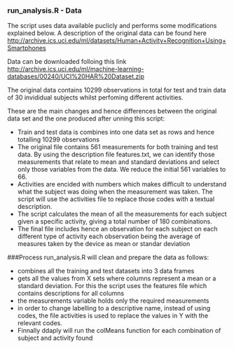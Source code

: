 ### run_analysis.R - Data 

The script uses data available puclicly and performs some modifications explained below.
A description of the original data can be found here http://archive.ics.uci.edu/ml/datasets/Human+Activity+Recognition+Using+Smartphones

Data can be downloaded folloing this link http://archive.ics.uci.edu/ml/machine-learning-databases/00240/UCI%20HAR%20Dataset.zip

The original data contains 10299 observations in total for test and train data of 30 invididual subjects whilst perfoming different activities. 

These are the main changes and hence differences between the original data set and the one produced after unning this script:

* Train and test data is combines into one data set as rows and hence totalling 10299 observations
* The original file contains 561 measurements for both training and test data. By using the description file features.txt, we can identify those measurements that relate to mean and standard deviations and select only those variables from the data. We reduce the initial 561 variables to 66.
* Activities are encided with numbers which makes difficult to understand what the subject was doing when the measurement was taken. The script will use the activities file to replace those codes with a textual description.
* The script calculates the mean of all the measurements for each subject given a specific activity, giving a total number of 180 combinations. 
* The final file includes hence an observation for each subject on each different type of activity each observation being the average of measures taken by the device as mean or standar deviation


###Process
run_analysis.R will clean and prepare the data as follows:
* combines all the training and test datasets into 3 data frames
* gets all the values from X sets where columns represent a mean or a standard deviation. For this the script uses the features file which contains descriptions for all columns 
* the measurements variable holds only the required measurements 
* in order to change labelling to a descriptive name, instead of using codes, the file activities is used to replace the values in Y with the relevant codes.
* Finnally ddaply will run the colMeans function for each combination of subject and activity found 



